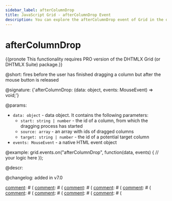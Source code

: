 ```yaml
---
sidebar_label: afterColumnDrop
title: JavaScript Grid - afterColumnDrop Event 
description: You can explore the afterColumnDrop event of Grid in the documentation of the DHTMLX JavaScript UI library. Browse developer guides and API reference, try out code examples and live demos, and download a free 30-day evaluation version of DHTMLX Suite.
---
```


# afterColumnDrop

{{pronote This functionality requires PRO version of the DHTMLX Grid (or DHTMLX Suite) package.}}

@short: fires before the user has finished dragging a column but after the mouse button is released

@signature: {'afterColumnDrop: (data: object, events: MouseEvent) => void;'}

@params:
- `data: object` - data object. It contains the following parameters:
	- `start: string | number` - the id of a column, from which the dragging process has started
	- `source: array` - an array with ids of dragged columns
	- `target: string | number` - the id of a potential target column
- `events: MouseEvent` - a native HTML event object

@example:
grid.events.on("afterColumnDrop", function(data, events) {
    // your logic here
});

@descr:

@changelog: added in v7.0

[comment]: # (@relatedapi:) 
[comment]: # ([](grid/api/grid_dragitem_config.md)
[comment]: # ([](grid/api/grid_aftercolumndrag_event.md)
[comment]: # ([](grid/api/grid_beforecolumndrag_event.md)
[comment]: # ([](grid/api/grid_beforecolumndrop_event.md)
[comment]: # ([](grid/api/grid_cancolumndrop_event.md)
[comment]: # ([](grid/api/grid_cancelcolumndrop_event.md)
[comment]: # ([](grid/api/grid_dragcolumnin_event.md)
[comment]: # ([](grid/api/grid_dragcolumnout_event.md)
[comment]: # ([](grid/api/grid_dragcolumnstart_event.md)

[comment]: # (@related: grid/configuration.md#drag-n-drop-inside-the-grid)
